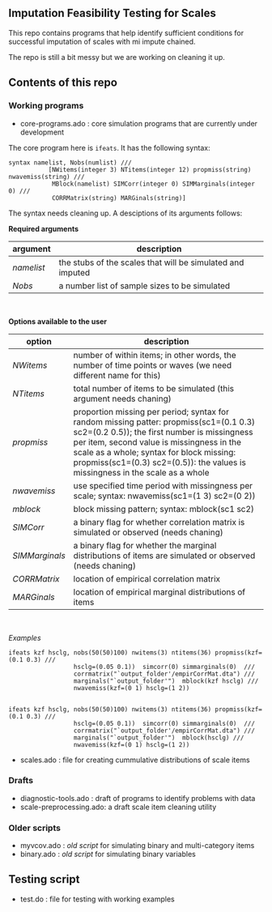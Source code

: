 ## Imputation Feasibility Testing for Scales

This repo contains programs that help identify sufficient conditions for successful imputation of scales with mi impute chained.

The repo is still a bit messy but we are working on cleaning it up.


## Contents of this repo

### Working programs

* core-programs.ado      : core simulation programs that are currently under development

The core program here is `ifeats`. It has the following syntax:

```
syntax namelist, Nobs(numlist) /// 
	       [NWitems(integer 3) NTitems(integer 12) propmiss(string) nwavemiss(string) /// 
		    MBlock(namelist) SIMCorr(integer 0) SIMMarginals(integer 0) ///
			CORRMatrix(string) MARGinals(string)]
```

The syntax needs cleaning up. A desciptions of its arguments follows:

**Required arguments**


| argument    | description            |
|-------------|------------------------|
| *namelist*  | the stubs of the scales that will be simulated and imputed|
| *Nobs*      | a number list of sample sizes to be simulated |


<br>

**Options available to the user**


| option         | description            |
|----------------|------------------------|
| *NWitems*      | number of within items; in other words, the number of time points or waves (we need different name for this) |
| *NTitems*      | total number of items to be simulated (this argument needs chaning) |
| *propmiss*     | proportion missing per period; syntax for random missing patter: propmiss(sc1=(0.1 0.3) sc2=(0.2 0.5)); the first number is missingness per item, second value is missingness in the scale as a whole; syntax for block missing: propmiss(sc1=(0.3) sc2=(0.5)): the values is missingness in the scale as a whole |
| *nwavemiss*    | use specified time period with missingness per scale; syntax: nwavemiss(sc1=(1 3) sc2=(0 2)) |
| *mblock*       | block missing pattern; syntax: mblock(sc1 sc2) |
| *SIMCorr*      | a binary flag for whether correlation matrix is simulated or observed (needs chaning)|
| *SIMMarginals* | a binary flag for whether the marginal distributions of items are simulated or observed (needs chaning)|
| *CORRMatrix*   | location of empirical correlation matrix |
| *MARGinals*    | location of empirical marginal distributions of items |

<br>

*Examples*

```
ifeats kzf hsclg, nobs(50(50)100) nwitems(3) ntitems(36) propmiss(kzf=(0.1 0.3) ///
				  hsclg=(0.05 0.1))  simcorr(0) simmarginals(0)  ///
				  corrmatrix("`output_folder'/empirCorrMat.dta") /// 
				  marginals("`output_folder'")  mblock(kzf hsclg) ///
				  nwavemiss(kzf=(0 1) hsclg=(1 2))


ifeats kzf hsclg, nobs(50(50)100) nwitems(3) ntitems(36) propmiss(kzf=(0.1 0.3) ///
				  hsclg=(0.05 0.1))  simcorr(0) simmarginals(0)  ///
				  corrmatrix("`output_folder'/empirCorrMat.dta") /// 
				  marginals("`output_folder'")  mblock(hsclg) ///
				  nwavemiss(kzf=(0 1) hsclg=(1 2))
```

* scales.ado             : file for creating cummulative distributions of scale items




### Drafts

* diagnostic-tools.ado   : draft of programs to identify problems with data
* scale-preprocessing.ado: a draft scale item cleaning utility

### Older scripts

* myvcov.ado             : *old script* for simulating binary and multi-category items
* binary.ado             : *old script* for simulating binary variables

## Testing script

* test.do                : file for testing with working examples

